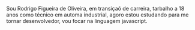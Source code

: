 
Sou Rodrigo Figueira de Oliveira, em transiçaõ de carreira, tarbalho a 18 anos como técnico em automa  industrial, agoro estou estudando para me tornar desenvolvedor, vou focar na linguagem javascript.

